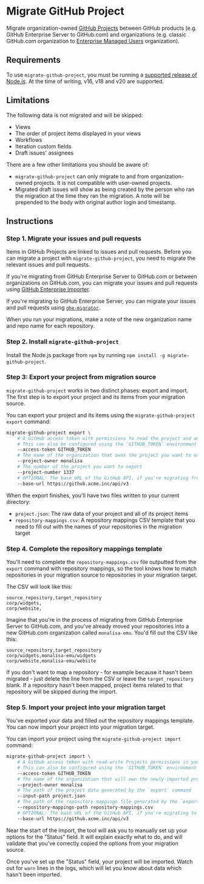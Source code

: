 # Migrate GitHub Project

Migrate organization-owned [GitHub Projects](https://docs.github.com/en/issues/planning-and-tracking-with-projects) between GitHub products (e.g. GitHub Enterprise Server to GitHub.com) and organizations (e.g. classic GitHub.com organization to [Enterprise Managed Users](https://docs.github.com/en/enterprise-cloud@latest/admin/identity-and-access-management/using-enterprise-managed-users-for-iam/about-enterprise-managed-users) organization).

## Requirements

To use `migrate-github-project`, you must be running a [supported release of Node.js](https://github.com/nodejs/release#release-schedule). At the time of writing, v16, v18 and v20 are supported.

## Limitations

The following data is not migrated and will be skipped:

* Views
* The order of project items displayed in your views
* Workflows
* Iteration custom fields
* Draft issues' assignees

There are a few other limitations you should be aware of:

* `migrate-github-project` can only migrate to and from organization-owned projects. It is not compatible with user-owned projects.
* Migrated draft issues will show as being created by the person who ran the migration at the time they ran the migration. A note will be prepended to the body with original author login and timestamp.

## Instructions

### Step 1. Migrate your issues and pull requests

Items in GitHub Projects are linked to issues and pull requests. Before you can migrate a project with `migrate-github-project`, you need to migrate the relevant issues and pull requests.

If you're migrating from GitHub Enterprise Server to GitHub.com or between organizations on GitHub.com, you can migrate your issues and pull requests using [GitHub Enterprise Importer](https://docs.github.com/en/migrations/using-github-enterprise-importer).

If you're migrating to GitHub Enterprise Server, you can migrate your issues and pull requests using [`ghe-migrator`](https://docs.github.com/en/enterprise-cloud@latest/migrations/using-ghe-migrator/about-ghe-migrator).

When you run your migrations, make a note of the new organization name and repo name for each repository.

### Step 2. Install `migrate-github-project`

Install the Node.js package from `npm` by running `npm install -g migrate-github-project`.

### Step 3: Export your project from migration source

`migrate-github-project` works in two distinct phases: export and import. The first step is to export your project and its items from your migration source.

You can export your project and its items using the `migrate-github-project export` command:

```bash
migrate-github-project export \
    # A GitHub access token with permissions to read the project and any relevant issues and pull requests.
    # This can also be configured using the `GITHUB_TOKEN` environment variable.
    --access-token GITHUB_TOKEN
    # The name of the organization that owns the project you want to export
    --project-owner monalisa
    # The number of the project you want to export
    --project-number 1337
    # OPTIONAL: The base URL of the GitHub API, if you're migrating from a migration source other than GitHub.com.
    --base-url https://github.acme.inc/api/v3
```

When the export finishes, you'll have two files written to your current directory:

* `project.json`: The raw data of your project and all of its project items
* `repository-mappings.csv`: A repository mappings CSV template that you need to fill out with the names of your repositories in the migration target

### Step 4. Complete the repository mappings template

You'll need to complete the `repository-mappings.csv` file outputted from the `export` command with repository mappings, so the tool knows how to match repositories in your migration source to repositories in your migration target.

The CSV will look like this:

```
source_repository,target_repository
corp/widgets,
corp/website,
```

Imagine that you're in the process of migrating from GitHub Enterprise Server to GitHub.com, and you've already moved your repositories into a new GitHub.com organization called `monalisa-emu`. You'd fill out the CSV like this:

```
source_repository,target_repository
corp/widgets,monalisa-emu/widgets
corp/website,monalisa-emu/website
```

If you don't want to map a repository - for example because it hasn't been migrated - just delete the line from the CSV or leave the `target_repository` blank. If a repository hasn't been mapped, project items related to that repository will be skipped during the import.

### Step 5. Import your project into your migration target

You've exported your data and filled out the repository mappings template. You can now import your project into your migration target.

You can import your project using the `migrate-github-project import` command:

```bash
migrate-github-project import \
    # A GitHub access token with read-write Projects permissions in your destination organization
    # This can also be configured using the `GITHUB_TOKEN` environment variable.
    --access-token GITHUB_TOKEN
    # The name of the organization that will own the newly-imported project
    --project-owner monalisa
    # The path of the project data generated by the `export` command
    --input-path project.json
    # The path of the repository mappings file generated by the `export` command and completed by you
    --repository-mappings-path repository-mappings.csv
    # OPTIONAL: The base URL of the GitHub API, if you're migrating to a migration target other than GitHub.com.
    --base-url https://github.acme.inc/api/v3
```

Near the start of the import, the tool will ask you to manually set up your options for the "Status" field. It will explain exactly what to do, and will validate that you've correctly copied the options from your migration source.

Once you've set up the "Status" field, your project will be imported. Watch out for `warn` lines in the logs, which will let you know about data which hasn't been imported.


